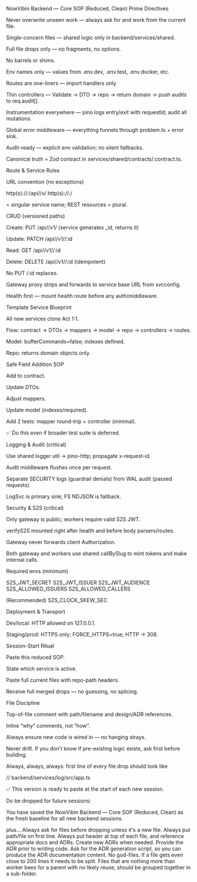 NowVibin Backend — Core SOP (Reduced, Clean)
Prime Directives

Never overwrite unseen work — always ask for and work from the current file.

Single-concern files — shared logic only in backend/services/shared.

Full file drops only — no fragments, no options.

No barrels or shims.

Env names only — values from .env.dev, .env.test, .env.docker, etc.

Routes are one-liners — import handlers only.

Thin controllers — Validate → DTO → repo → return domain → push audits to req.audit[].

Instrumentation everywhere — pino logs entry/exit with requestId; audit all mutations.

Global error middleware — everything funnels through problem.ts + error sink.

Audit-ready — explicit env validation; no silent fallbacks.

Canonical truth = Zod contract in services/shared/contracts/<entity>.contract.ts.

Route & Service Rules

URL convention (no exceptions)

http(s)://<host>:<port>/api/<slug>/v<major>/<rest>
http(s)://<host>:<port>/<healthRoute>

<slug> = singular service name; REST resources = plural.

CRUD (versioned paths)

Create: PUT /api/<slug>/v1/<resources> (service generates \_id, returns it)

Update: PATCH /api/<slug>/v1/<resources>/:id

Read: GET /api/<slug>/v1/<resources>/:id

Delete: DELETE /api/<slug>/v1/<resources>/:id (idempotent)

No PUT /:id replaces.

Gateway proxy strips <slug> and forwards to service base URL from svcconfig.

Health first — mount health route before any auth/middleware.

Template Service Blueprint

All new services clone Act 1:1.

Flow: contract → DTOs → mappers → model → repo → controllers → routes.

Model: bufferCommands=false; indexes defined.

Repo: returns domain objects only.

Safe Field Addition SOP

Add to contract.

Update DTOs.

Adjust mappers.

Update model (indexes/required).

Add 2 tests: mapper round-trip + controller (minimal).

✅ Do this even if broader test suite is deferred.

Logging & Audit (critical)

Use shared logger util → pino-http; propagate x-request-id.

Audit middleware flushes once per request.

Separate SECURITY logs (guardrail denials) from WAL audit (passed requests).

LogSvc is primary sink; FS NDJSON is fallback.

Security & S2S (critical)

Only gateway is public; workers require valid S2S JWT.

verifyS2S mounted right after health and before body parsers/routes.

Gateway never forwards client Authorization.

Both gateway and workers use shared callBySlug to mint tokens and make internal calls.

Required envs (minimum)

S2S_JWT_SECRET
S2S_JWT_ISSUER
S2S_JWT_AUDIENCE
S2S_ALLOWED_ISSUERS
S2S_ALLOWED_CALLERS

(Recommended) S2S_CLOCK_SKEW_SEC

Deployment & Transport

Dev/local: HTTP allowed on 127.0.0.1.

Staging/prod: HTTPS only; FORCE_HTTPS=true; HTTP → 308.

Session-Start Ritual

Paste this reduced SOP.

State which service is active.

Paste full current files with repo-path headers.

Receive full merged drops — no guessing, no splicing.

File Discipline

Top-of-file comment with path/filename and design/ADR references.

Inline “why” comments, not “how”.

Always ensure new code is wired in — no hanging strays.

Never drift. If you don’t know if pre-existing logic exists, ask first before building.

Always, always, always: first line of every file drop should look like

// backend/services/log/src/app.ts

✅ This version is ready to paste at the start of each new session.

Do be dropped for future sessions:

You have saved the NowVibin Backend — Core SOP (Reduced, Clean) as the fresh baseline for all new backend sessions.

plus...
Always ask for files before dropping unless it's a new file.
Always put path/file on first line.
Always put header at top of each file, and reference appropriate docs and ADRs.
Create new ADRs when needed. Provide the ADR prior to writing code.
Ask for the ADR generation script, so you can produce the ADR documentation content.
No god-files. If a file gets even close to 200 lines it needs to be split. Files that are nothing more than worker bees for a parent with no likely reuse, should be grouped together in a sub-folder.

